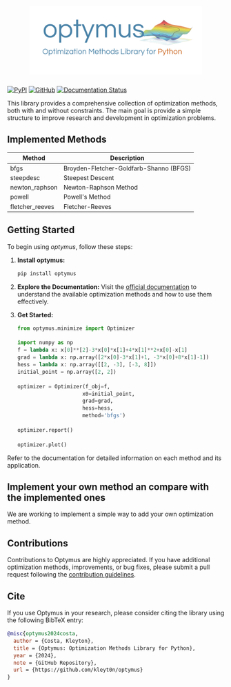 <h1 align="center">
<img src="logo.svg" width="400">
</h1>

[![PyPI](https://img.shields.io/pypi/v/optymus)](https://pypi.org/project/optymus/)
[![GitHub](https://img.shields.io/github/license/kleyt0n/optymus)](https://github.com/kleyt0n/optymus/blob/master/LICENSE)
[![Documentation Status](https://readthedocs.org/projects/optymus/badge/?version=latest)](https://optymus.readthedocs.io/en/latest/?badge=latest)


This library provides a comprehensive collection of optimization methods, both with and without constraints. The main goal is provide a simple structure to improve research and development in optimization problems.

## Implemented Methods

| Method | Description |
| --- | --- |
| bfgs | Broyden-Fletcher-Goldfarb-Shanno (BFGS) |
| steepdesc | Steepest Descent |
| newton_raphson | Newton-Raphson Method |
| powell | Powell's Method |
|fletcher_reeves | Fletcher-Reeves |


## Getting Started

To begin using _optymus_, follow these steps:

1. **Install optymus:**
   ```bash
   pip install optymus
   ```

2. **Explore the Documentation:**
   Visit the [official documentation](https://optymus-docs.readthedocs.com) to understand the available optimization methods and how to use them effectively.

3. **Get Started:**
   ```python
   from optymus.minimize import Optimizer
   
   import numpy as np
   f = lambda x: x[0]**[2]-3*x[0]*x[1]+4*x[1]**2+x[0]-x[1]
   grad = lambda x: np.array([2*x[0]-3*x[1]+1, -3*x[0]+8*x[1]-1])
   hess = lambda x: np.array([[2, -3], [-3, 8]])
   initial_point = np.array([2, 2])

   optimizer = Optimizer(f_obj=f,
                        x0=initial_point,
                        grad=grad,
                        hess=hess,
                        method='bfgs')

   optimizer.report()

   optimizer.plot()
   ```

Refer to the documentation for detailed information on each method and its application.

## Implement your own method an compare with the implemented ones

We are working to implement a simple way to add your own optimization method. 

## Contributions

Contributions to Optymus are highly appreciated. If you have additional optimization methods, improvements, or bug fixes, please submit a pull request following the [contribution guidelines](CONTRIBUTING.md).

## Cite

If you use Optymus in your research, please consider citing the library using the following BibTeX entry:

```bibtex
@misc{optymus2024costa,
  author = {Costa, Kleyton},
  title = {Optymus: Optimization Methods Library for Python},
  year = {2024},
  note = {GitHub Repository},
  url = {https://github.com/kleyt0n/optymus}
}
